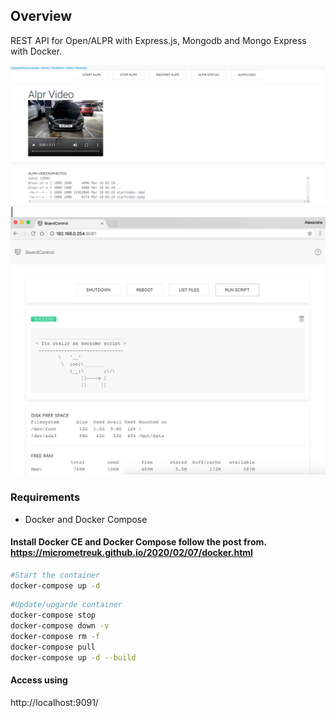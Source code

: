 ## Overview 
REST API for Open/ALPR with Express.js, Mongodb and Mongo Express with Docker.


![alt tag](public/images/alpr-admin.png)  |   ![alt tag](screenshot/UI_desktop.png "Desktop view of the UI") 


### Requirements
- Docker and Docker Compose

#### Install Docker CE and Docker Compose follow the post from. https://micrometreuk.github.io/2020/02/07/docker.html

``` bash
#Start the container
docker-compose up -d               
```
``` bash
#Update/upgarde container  
docker-compose stop
docker-compose down -v
docker-compose rm -f
docker-compose pull
docker-compose up -d --build
```
#### Access using
http://localhost:9091/

